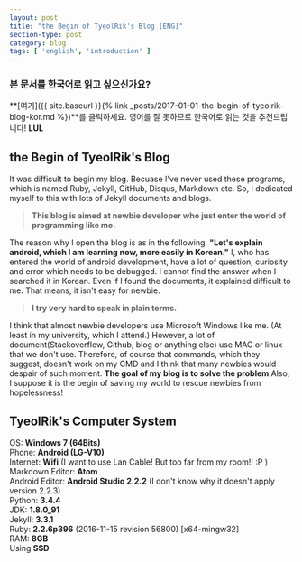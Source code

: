 ```yaml
---
layout: post
title: "the Begin of TyeolRik's Blog [ENG]"
section-type: post
category: blog
tags: [ 'english', 'introduction' ]
---
```

### 본 문서를 한국어로 읽고 싶으신가요?
**[여기]({{ site.baseurl }}{% link _posts/2017-01-01-the-begin-of-tyeolrik-blog-kor.md %})**를 클릭하세요. 영어를 잘 못하므로 한국어로 읽는 것을 추천드립니다! **LUL**

## the Begin of TyeolRik's Blog
It was difficult to begin my blog. Becuase I've never used these programs, which is named Ruby, Jekyll, GitHub, Disqus, Markdown etc. So, I dedicated myself to this with lots of Jekyll documents and blogs. 

> **This blog is aimed at newbie developer who just enter the world of programming like me.**

The reason why I open the blog is as in the following. **"Let's explain android, which I am learning now, more easily in Korean."** I, who has entered the world of android development, have a lot of question, curiosity and error which needs to be debugged. I cannot find the answer when I searched it in Korean. Even if I found the documents, it explained difficult to me. That means, it isn't easy for newbie.

> **I try very hard to speak in plain terms.**

I think that almost newbie developers use Microsoft Windows like me. (At least in my university, which I attend.) However, a lot of document(Stackoverflow, Github, blog or anything else) use MAC or linux that we don't use. Therefore, of course that commands, which they suggest, doesn't work on my CMD and I think that many newbies would despair of such moment. **The goal of my blog is to solve the problem** Also, I suppose it is the begin of saving my world to rescue newbies from hopelessness!

## TyeolRik's Computer System
OS: **Windows 7 (64Bits)**  
Phone: **Android (LG-V10)**  
Internet: **Wifi** (I want to use Lan Cable! But too far from my room!! :P )  
Markdown Editor: **Atom**  
Android Editor: **Android Studio 2.2.2** (I don't know why it doesn't apply version 2.2.3)  
Python: **3.4.4**  
JDK: **1.8.0_91**  
Jekyll: **3.3.1**  
Ruby: **2.2.6p396** (2016-11-15 revision 56800) [x64-mingw32]  
RAM: **8GB**  
Using **SSD**  
